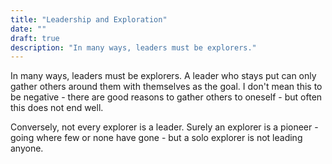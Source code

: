 ```yaml
---
title: "Leadership and Exploration"
date: ""
draft: true
description: "In many ways, leaders must be explorers."
---
```


In many ways, leaders must be explorers. A leader who stays put can only gather others around them with themselves as the goal. I don't mean this to be negative - there are good reasons to gather others to oneself - but often this does not end well.

Conversely, not every explorer is a leader. Surely an explorer is a pioneer - going where few or none have gone - but a solo explorer is not leading anyone.
